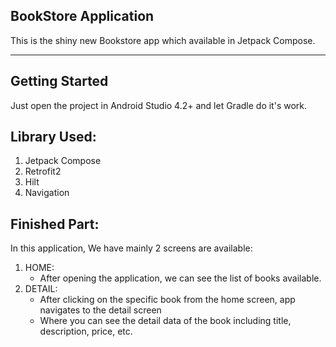 ## BookStore Application
This is the shiny new Bookstore app which available in Jetpack Compose.

---
## Getting Started
Just open the project in Android Studio 4.2+ and let Gradle do it's work. 

## Library Used:
1. Jetpack Compose
2. Retrofit2
3. Hilt
4. Navigation


## Finished Part:

In this application, We have mainly 2 screens are available:
1. HOME:
   - After opening the application, we can see the list of books available.
2. DETAIL:  
   - After clicking on the specific book from the home screen, app navigates to the detail screen
   - Where you can see the detail data of the book including title, description, price, etc.
